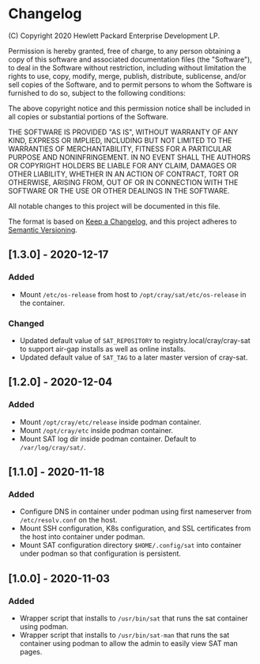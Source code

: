 # Changelog

(C) Copyright 2020 Hewlett Packard Enterprise Development LP.

Permission is hereby granted, free of charge, to any person obtaining a
copy of this software and associated documentation files (the "Software"),
to deal in the Software without restriction, including without limitation
the rights to use, copy, modify, merge, publish, distribute, sublicense,
and/or sell copies of the Software, and to permit persons to whom the
Software is furnished to do so, subject to the following conditions:

The above copyright notice and this permission notice shall be included
in all copies or substantial portions of the Software.

THE SOFTWARE IS PROVIDED "AS IS", WITHOUT WARRANTY OF ANY KIND, EXPRESS OR
IMPLIED, INCLUDING BUT NOT LIMITED TO THE WARRANTIES OF MERCHANTABILITY,
FITNESS FOR A PARTICULAR PURPOSE AND NONINFRINGEMENT.  IN NO EVENT SHALL
THE AUTHORS OR COPYRIGHT HOLDERS BE LIABLE FOR ANY CLAIM, DAMAGES OR
OTHER LIABILITY, WHETHER IN AN ACTION OF CONTRACT, TORT OR OTHERWISE,
ARISING FROM, OUT OF OR IN CONNECTION WITH THE SOFTWARE OR THE USE OR
OTHER DEALINGS IN THE SOFTWARE.

All notable changes to this project will be documented in this file.

The format is based on [Keep a Changelog](https://keepachangelog.com/en/1.0.0/),
and this project adheres to [Semantic Versioning](https://semver.org/spec/v2.0.0.html).

## [1.3.0] - 2020-12-17

### Added
- Mount ``/etc/os-release`` from host to ``/opt/cray/sat/etc/os-release`` in
  the container.

### Changed
- Updated default value of ``SAT_REPOSITORY`` to registry.local/cray/cray-sat
  to support air-gap installs as well as online installs.
- Updated default value of ``SAT_TAG`` to a later master version of cray-sat.

## [1.2.0] - 2020-12-04

### Added
- Mount ``/opt/cray/etc/release`` inside podman container.
- Mount ``/opt/cray/etc`` inside podman container.
- Mount SAT log dir inside podman container. Default to ``/var/log/cray/sat/``.

## [1.1.0] - 2020-11-18

### Added
- Configure DNS in container under podman using first nameserver from
  ``/etc/resolv.conf`` on the host.
- Mount SSH configuration, K8s configuration, and SSL certificates from the
  host into container under podman.
- Mount SAT configuration directory ``$HOME/.config/sat`` into container under
  podman so that configuration is persistent.

## [1.0.0] - 2020-11-03

### Added
- Wrapper script that installs to ``/usr/bin/sat`` that runs the sat container
  using podman.
- Wrapper script that installs to ``/usr/bin/sat-man`` that runs the sat
  container using podman to allow the admin to easily view SAT man pages.

